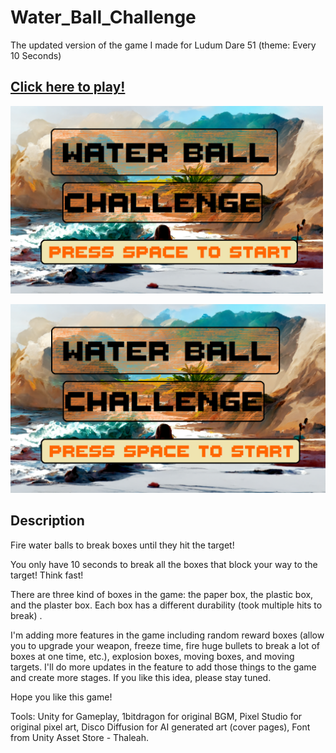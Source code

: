 # Water_Ball_Challenge
The updated version of the game I made for Ludum Dare 51 (theme: Every 10 Seconds)

## [Click here to play!](https://thanks4allthefish.itch.io/water-ball-challenge)

<img src="https://github.com/Allthefish42/Water_Ball_Challenge/blob/main/IMG/Open_Background.png" wideth="50" height="300" alt= "Open_Background">
	

![Open_Background](https://github.com/Allthefish42/Water_Ball_Challenge/blob/main/IMG/Open_Background.png)

## Description

Fire water balls to break boxes until they hit the target!

You only have 10 seconds to break all the boxes that block your way to the target!
Think fast!

There are three kind of boxes in the game: the paper box, the plastic box, and the plaster box. 
Each box has a different durability (took multiple hits to break) . 

I'm adding more features in the game including random reward boxes (allow you to upgrade your weapon, freeze time, fire huge bullets to break a lot of boxes at one time, etc.), explosion boxes, moving boxes, and moving targets.  I'll do more updates in the feature to add those things to the game and create more stages. If you like this idea, please stay tuned.

Hope you like this game!

Tools: Unity for Gameplay, 1bitdragon for original BGM, Pixel Studio for original pixel art, Disco Diffusion for AI generated art (cover pages), Font from Unity Asset Store -  Thaleah.
